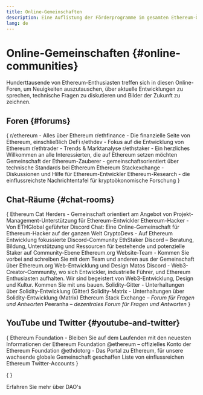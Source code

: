```yaml
---
title: Online-Gemeinschaften
description: Eine Auflistung der Förderprogramme im gesamten Ethereum-Ökosystem.
lang: de
---
```


# Online-Gemeinschaften \{#online-communities}

Hunderttausende von Ethereum-Enthusiasten treffen sich in diesen Online-Foren, um Neuigkeiten auszutauschen, über aktuelle Entwicklungen zu sprechen, technische Fragen zu diskutieren und Bilder der Zukunft zu zeichnen.

## Foren \{#forums}

{
<SocialListItem socialIcon="reddit"><Link to="https://www.reddit.com/r/ethereum">r/ethereum</Link> - Alles über Ethereum</SocialListItem>
<SocialListItem socialIcon="reddit"><Link to="https://www.reddit.com/r/ethfinance/">r/ethfinance</Link> - Die finanzielle Seite von Ethereum, einschließlich DeFi</SocialListItem>
<SocialListItem socialIcon="reddit"><Link to="https://www.reddit.com/r/ethdev/">r/ethdev</Link> - Fokus auf die Entwicklung von Ethereum</SocialListItem>
<SocialListItem socialIcon="reddit"><Link to="https://www.reddit.com/r/ethtrader/">r/ethtrader</Link> - Trends & Marktanalyse</SocialListItem>
<SocialListItem socialIcon="reddit"><Link to="https://www.reddit.com/r/ethstaker/">r/ethstaker</Link> - Ein herzliches Willkommen an alle Interessierten, die auf Ethereum setzen möchten</SocialListItem>
<SocialListItem socialIcon="webpage"><Link to="https://ethereum-magicians.org">Gemeinschaft der Ethereum-Zauberer</Link> - gemeinschaftsorientiert über technische Standards bei Ethereum</SocialListItem>
<SocialListItem socialIcon="stackExchange"><Link to="https://ethereum.stackexchange.com">Ethereum Stackexchange</Link> - Diskussionen und Hilfe für Ethereum-Entwickler</SocialListItem>
<SocialListItem socialIcon="webpage"><Link to="https://ethresear.ch">Ethereum-Research</Link> - die einflussreichste Nachrichtentafel für kryptoökonomische Forschung</SocialListItem>
}

## Chat-Räume \{#chat-rooms}

{
<SocialListItem socialIcon="discord"><Link to="https://discord.com/invite/Nz6rtfJ8Cu">Ethereum Cat Herders</Link> - Gemeinschaft orientiert am Angebot von Projekt-Management-Unterstützung für Ethereum-Entwickler</SocialListItem>
<SocialListItem socialIcon="discord"><Link to="https://ethglobal.co/discord">Ethereum-Hacker</Link> - Von ETHGlobal geführter Discord Chat: Eine Online-Gemeinschaft für Ethereum-Hacker auf der ganzen Welt</SocialListItem>
<SocialListItem socialIcon="discord"><Link to="https://discord.gg/5W5tVb3">CryptoDevs</Link> - Auf Ethereum Entwicklung fokussierte Discord-Community</SocialListItem>
<SocialListItem socialIcon="discord"><Link to="https://discord.io/ethstaker">EthStaker Discord</Link> – Beratung, Bildung, Unterstützung und Ressourcen für bestehende und potenzielle Staker auf Community-Ebene </SocialListItem>
<SocialListItem socialIcon="discord"><Link to="https://discord.gg/ethereum-org">Ethereum.org Website-Team</Link> - Kommen Sie vorbei and schreiben Sie mit dem Team und anderen aus der Gemeinschaft über Ethereum.org Web-Entwicklung und Design</SocialListItem>
<SocialListItem socialIcon="discord"><Link to="https://discord.matos.club/">Matos Discord</Link> - Web3-Creator-Community, wo sich Entwickler, industrielle Führer, und Ethereum Enthusiasten aufhalten. Wir sind begeistert von Web3-Entwicklung, Design und Kultur. Kommen Sie mit uns bauen.</SocialListItem>
<SocialListItem socialIcon="webpage"><Link to="https://gitter.im/ethereum/solidity">Solidity-Gitter</Link> - Unterhaltungen über Solidity-Entwicklung (Gitter)</SocialListItem>
<SocialListItem socialIcon="webpage"><Link to="https://matrix.to/#/#ethereum_solidity:gitter.im">Solidity-Matrix</Link> - Unterhaltungen über Solidity-Entwicklung (Matrix)</SocialListItem>
<SocialListItem socialIcon="webpage"><Link to="https://ethereum.stackexchange.com/">Ethereum Stack Exchange</Link> _– Forum für Fragen und Antworten_</SocialListItem>
<SocialListItem socialIcon="webpage"><Link to="https://peeranha.io/">Peeranha</Link> _– dezentrales Forum für Fragen und Antworten_</SocialListItem>
}

## YouTube und Twitter \{#youtube-and-twitter}

{
<SocialListItem socialIcon="youtube"><Link to="https://www.youtube.com/c/EthereumFoundation">Ethereum Foundation</Link> - Bleiben Sie auf dem Laufenden mit den neuesten Informationen der Ethereum Foundation</SocialListItem>
<SocialListItem socialIcon="twitter"><Link to="https://twitter.com/ethereum">@ethereum</Link> – offizielles Konto der Ethereum Foundation</SocialListItem>
<SocialListItem socialIcon="twitter"><Link to="https://twitter.com/ethdotorg">@ethdotorg</Link> - Das Portal zu Ethereum, für unsere wachsende globale Gemeinschaft geschaffen</SocialListItem>
<SocialListItem socialIcon="webpage"><Link to="https://hive.one/c/ethereum?page=1">Liste von einflussreichen Ethereum Twitter-Accounts</Link></SocialListItem>
}

{
	<Divider />
}

<Callout emoji=":classical_building:" titleKey="page-community-daos-callout-title" descriptionKey="page-community-daos-callout-description">
  <div>
    <ButtonLink to="/community/get-involved/#decentralized-autonomous-organizations-daos">
      Erfahren Sie mehr über DAO's
    </ButtonLink>
  </div>
</Callout>
